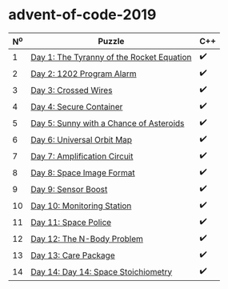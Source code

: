 # advent-of-code-2019

| N<sup>o</sup> | Puzzle | C++ |
| ---- | ---- | ---- |
| 1 | [Day 1: The Tyranny of the Rocket Equation](./advent-of-code-2019/days/01/tyranny.cpp) | :heavy_check_mark: |
| 2 | [Day 2: 1202 Program Alarm](./advent-of-code-2019/days/02/alarm.cpp) | :heavy_check_mark: |
| 3 | [Day 3: Crossed Wires](./advent-of-code-2019/days/03/wires.cpp) | :heavy_check_mark: |
| 4 | [Day 4: Secure Container](./advent-of-code-2019/days/04/container.cpp) | :heavy_check_mark: |
| 5 | [Day 5: Sunny with a Chance of Asteroids](./advent-of-code-2019/days/05/asteroids.cpp) | :heavy_check_mark: |
| 6 | [Day 6: Universal Orbit Map](./advent-of-code-2019/days/06/orbits.cpp) | :heavy_check_mark: |
| 7 | [Day 7: Amplification Circuit](./advent-of-code-2019/days/07/circuit.cpp) | :heavy_check_mark: |
| 8 | [Day 8: Space Image Format](./advent-of-code-2019/days/08/sif.cpp) | :heavy_check_mark: |
| 9 | [Day 9: Sensor Boost](./advent-of-code-2019/days/09/boost.cpp) | :heavy_check_mark: |
| 10 | [Day 10: Monitoring Station](./advent-of-code-2019/days/10/station.cpp) | :heavy_check_mark: |
| 11 | [Day 11: Space Police](./advent-of-code-2019/days/11/police.cpp) | :heavy_check_mark: |
| 12 | [Day 12: The N-Body Problem](./advent-of-code-2019/days/12/body.cpp) | :heavy_check_mark: |
| 13 | [Day 13: Care Package](./advent-of-code-2019/days/13/package.cpp) | :heavy_check_mark: |
| 14 | [Day 14: Day 14: Space Stoichiometry](./advent-of-code-2019/days/14/space.cpp) | :heavy_check_mark: |
